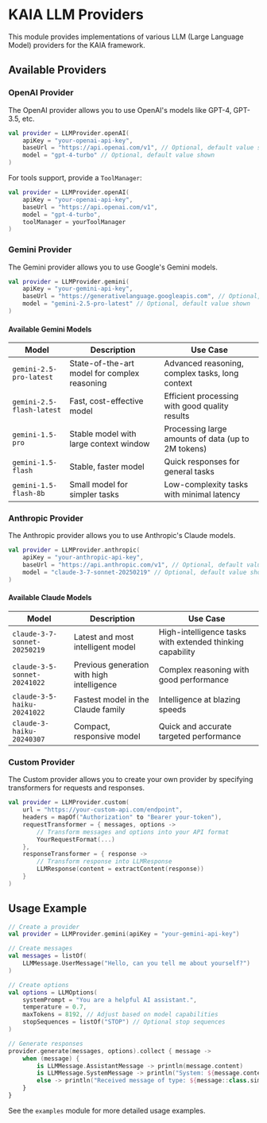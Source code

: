 # KAIA LLM Providers

This module provides implementations of various LLM (Large Language Model) providers for the KAIA framework.

## Available Providers

### OpenAI Provider
The OpenAI provider allows you to use OpenAI's models like GPT-4, GPT-3.5, etc.

```kotlin
val provider = LLMProvider.openAI(
    apiKey = "your-openai-api-key",
    baseUrl = "https://api.openai.com/v1", // Optional, default value shown
    model = "gpt-4-turbo" // Optional, default value shown
)
```

For tools support, provide a `ToolManager`:

```kotlin
val provider = LLMProvider.openAI(
    apiKey = "your-openai-api-key",
    baseUrl = "https://api.openai.com/v1",
    model = "gpt-4-turbo",
    toolManager = yourToolManager
)
```

### Gemini Provider
The Gemini provider allows you to use Google's Gemini models.

```kotlin
val provider = LLMProvider.gemini(
    apiKey = "your-gemini-api-key",
    baseUrl = "https://generativelanguage.googleapis.com", // Optional, default value shown
    model = "gemini-2.5-pro-latest" // Optional, default value shown
)
```

#### Available Gemini Models

| Model | Description | Use Case |
|-------|-------------|----------|
| `gemini-2.5-pro-latest` | State-of-the-art model for complex reasoning | Advanced reasoning, complex tasks, long context |
| `gemini-2.5-flash-latest` | Fast, cost-effective model | Efficient processing with good quality results |
| `gemini-1.5-pro` | Stable model with large context window | Processing large amounts of data (up to 2M tokens) |
| `gemini-1.5-flash` | Stable, faster model | Quick responses for general tasks |
| `gemini-1.5-flash-8b` | Small model for simpler tasks | Low-complexity tasks with minimal latency |

### Anthropic Provider
The Anthropic provider allows you to use Anthropic's Claude models.

```kotlin
val provider = LLMProvider.anthropic(
    apiKey = "your-anthropic-api-key",
    baseUrl = "https://api.anthropic.com/v1", // Optional, default value shown
    model = "claude-3-7-sonnet-20250219" // Optional, default value shown
)
```

#### Available Claude Models

| Model | Description | Use Case |
|-------|-------------|----------|
| `claude-3-7-sonnet-20250219` | Latest and most intelligent model | High-intelligence tasks with extended thinking capability |
| `claude-3-5-sonnet-20241022` | Previous generation with high intelligence | Complex reasoning with good performance |
| `claude-3-5-haiku-20241022` | Fastest model in the Claude family | Intelligence at blazing speeds |
| `claude-3-haiku-20240307` | Compact, responsive model | Quick and accurate targeted performance |

### Custom Provider
The Custom provider allows you to create your own provider by specifying transformers for requests and responses.

```kotlin
val provider = LLMProvider.custom(
    url = "https://your-custom-api.com/endpoint",
    headers = mapOf("Authorization" to "Bearer your-token"),
    requestTransformer = { messages, options ->
        // Transform messages and options into your API format
        YourRequestFormat(...)
    },
    responseTransformer = { response ->
        // Transform response into LLMResponse
        LLMResponse(content = extractContent(response))
    }
)
```

## Usage Example

```kotlin
// Create a provider
val provider = LLMProvider.gemini(apiKey = "your-gemini-api-key")

// Create messages
val messages = listOf(
    LLMMessage.UserMessage("Hello, can you tell me about yourself?")
)

// Create options
val options = LLMOptions(
    systemPrompt = "You are a helpful AI assistant.",
    temperature = 0.7,
    maxTokens = 8192, // Adjust based on model capabilities
    stopSequences = listOf("STOP") // Optional stop sequences
)

// Generate responses
provider.generate(messages, options).collect { message ->
    when (message) {
        is LLMMessage.AssistantMessage -> println(message.content)
        is LLMMessage.SystemMessage -> println("System: ${message.content}")
        else -> println("Received message of type: ${message::class.simpleName}")
    }
}
```

See the `examples` module for more detailed usage examples.
